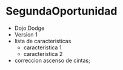 # SegundaOportunidad
- Dojo Dodge 
- Version 1
- lista de caracteristicas
	- caracteristica 1
	- caracteristica 2 
- correccion ascenso de cintas;
